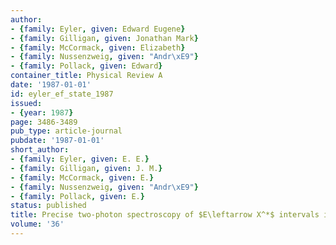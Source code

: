 ```yaml
---
author:
- {family: Eyler, given: Edward Eugene}
- {family: Gilligan, given: Jonathan Mark}
- {family: McCormack, given: Elizabeth}
- {family: Nussenzweig, given: "Andr\xE9"}
- {family: Pollack, given: Edward}
container_title: Physical Review A
date: '1987-01-01'
id: eyler_ef_state_1987
issued:
- {year: 1987}
page: 3486-3489
pub_type: article-journal
pubdate: '1987-01-01'
short_author:
- {family: Eyler, given: E. E.}
- {family: Gilligan, given: J. M.}
- {family: McCormack, given: E.}
- {family: Nussenzweig, given: "Andr\xE9"}
- {family: Pollack, given: E.}
status: published
title: Precise two-photon spectroscopy of $E\leftarrow X^*$ intervals in $\ce{H2}$
volume: '36'
---
```

